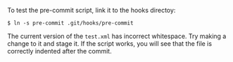 To test the pre-commit script, link it to the hooks directoy:

```
$ ln -s pre-commit .git/hooks/pre-commit
```

The current version of the `test.xml` has incorrect whitespace. Try making a
change to it and stage it. If the script works, you will see that the file is
correctly indented after the commit.
